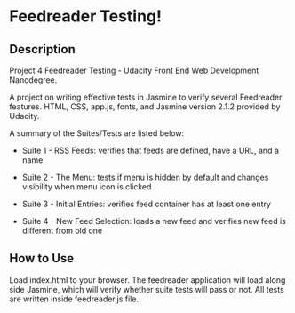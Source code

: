 # Feedreader Testing!

## Description

Project 4 Feedreader Testing - Udacity Front End Web Development Nanodegree.

A project on writing effective tests in Jasmine to verify several Feedreader features. HTML, CSS, app.js, fonts, and Jasmine version 2.1.2 provided by Udacity.

A summary of the Suites/Tests are listed below:

* Suite 1 - RSS Feeds: verifies that feeds are defined, have a URL, and a name

* Suite 2 - The Menu: tests if menu is hidden by default and changes visibility when menu icon is clicked

* Suite 3 - Initial Entries: verifies feed container has at least one entry

* Suite 4 - New Feed Selection: loads a new feed and verifies new feed is different from old one

## How to Use

Load index.html to your browser. The feedreader application will load along side Jasmine, which will verify whether suite tests will pass or not. All tests are written inside feedreader.js file.
